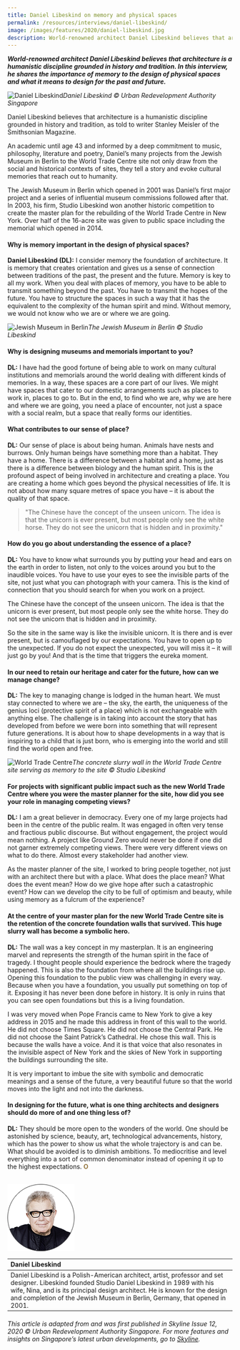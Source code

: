 ```yaml
---
title: Daniel Libeskind on memory and physical spaces
permalink: /resources/interviews/daniel-libeskind/
image: /images/features/2020/daniel-libeskind.jpg
description: World-renowned architect Daniel Libeskind believes that architecture is a humanistic discipline grounded in history and tradition. In this interview, he shares the importance of memory to the design of physical spaces and what it means to design for the past and future.
---
```


***World-renowned architect Daniel Libeskind believes that architecture is a humanistic discipline grounded in history and tradition. In this interview, he shares the importance of memory to the design of physical spaces and what it means to design for the past and future.***

![Daniel Libeskind](/images/features/2020/daniel-libeskind.jpg/)*Daniel Libeskind © Urban Redevelopment Authority Singapore*

Daniel Libeskind believes that architecture is a humanistic discipline grounded in history and tradition, as told to writer Stanley Meisler of the Smithsonian Magazine. 

An academic until age 43 and informed by a deep commitment to music, philosophy, literature and poetry, Daniel’s many projects from the Jewish Museum in Berlin to the World Trade Centre site not only draw from the social and historical contexts of sites, they tell a story and evoke cultural memories that reach out to humanity. 

The Jewish Museum in Berlin which opened in 2001 was Daniel’s first major project and a series of influential museum commissions followed after that. In 2003, his firm, Studio Libeskind won another historic competition to create the master plan for the rebuilding of the World Trade Centre in New York. Over half of the 16-acre site was given to public space including the memorial which opened in 2014. 

#### **Why is memory important in the design of physical spaces?**

**Daniel Libeskind (DL):** I consider memory the foundation of architecture. It is memory that creates orientation and gives us a sense of connection between traditions of the past, the present and the future. Memory is key to all my work. When you deal with places of memory, you have to be able to transmit something beyond the past. You have to transmit the hopes of the future. You have to structure the spaces in such a way that it has the equivalent to the complexity of the human spirit and mind. Without memory, we would not know who we are or where we are going.

![Jewish Museum in Berlin](/images/features/2020/jewish-museum.jpg/)*The Jewish Museum in Berlin © Studio Libeskind*

#### **Why is designing museums and memorials important to you?**

**DL:** I have had the good fortune of being able to work on many cultural institutions and memorials around the world dealing with different kinds of memories. In a way, these spaces are a core part of our lives. We might have spaces that cater to our domestic arrangements such as places to work in, places to go to. But in the end, to find who we are, why we are here and where we are going, you need a place of encounter, not just a space with a social realm, but a space that really forms our identities.  

#### **What contributes to our sense of place?**

**DL:** Our sense of place is about being human. Animals have nests and burrows. Only human beings have something more than a habitat. They have a home. There is a difference between a habitat and a home, just as there is a difference between biology and the human spirit. This is the profound aspect of being involved in architecture and creating a place. You are creating a home which goes beyond the physical necessities of life. It is not about how many square metres of space you have – it is about the quality of that space. 
<br>
> "The Chinese have the concept of the unseen unicorn. The idea is that the unicorn is ever present, but most people only see the white horse. They do not see the unicorn that is hidden and in proximity."

#### **How do you go about understanding the essence of a place?**

**DL:** You have to know what surrounds you by putting your head and ears on the earth in order to listen, not only to the voices around you but to the inaudible voices. You have to use your eyes to see the invisible parts of the site, not just what you can photograph with your camera. This is the kind of connection that you should search for when you work on a project.

The Chinese have the concept of the unseen unicorn. The idea is that the unicorn is ever present, but most people only see the white horse. They do not see the unicorn that is hidden and in proximity. 

So the site in the same way is like the invisible unicorn. It is there and is ever present, but is camouflaged by our expectations. You have to open up to the unexpected. If you do not expect the unexpected, you will miss it – it will just go by you! And that is the time that triggers the eureka moment. 

#### **In our need to retain our heritage and cater for the future, how can we manage change?**

**DL:** The key to managing change is lodged in the human heart. We must stay connected to where we are – the sky, the earth, the uniqueness of the genius loci (protective spirit of a place) which is not exchangeable with anything else. The challenge is in taking into account the story that has developed from before we were born into something that will represent future generations. It is about how to shape developments in a way that is inspiring to a child that is just born, who is emerging into the world and still find the world open and free.

![World Trade Centre](/images/features/2020/world-trade-centre.jpg/)*The concrete slurry wall in the World Trade Centre site serving as memory to the site © Studio Libeskind*

#### **For projects with significant public impact such as the new World Trade Centre where you were the master planner for the site, how did you see your role in managing competing views?**

**DL:** I am a great believer in democracy. Every one of my large projects had been in the centre of the public realm. It was engaged in often very tense and fractious public discourse. But without engagement, the project would mean nothing. A project like Ground Zero would never be done if one did not garner extremely competing views. There were very different views on what to do there. Almost every stakeholder had another view. 

As the master planner of the site, I worked to bring people together, not just with an architect there but with a place. What does the place mean? What does the event mean? How do we give hope after such a catastrophic event? How can we develop the city to be full of optimism and beauty, while using memory as a fulcrum of the experience?

#### **At the centre of your master plan for the new World Trade Centre site is the retention of the concrete foundation walls that survived. This huge slurry wall has become a symbolic hero.**

**DL:** The wall was a key concept in my masterplan. It is an engineering marvel and represents the strength of the human spirit in the face of tragedy. I thought people should experience the bedrock where the tragedy happened. This is also the foundation from where all the buildings rise up. Opening this foundation to the public view was challenging in every way. Because when you have a foundation, you usually put something on top of it. Exposing it has never been done before in history. It is only in ruins that you can see open foundations but this is a living foundation. 

I was very moved when Pope Francis came to New York to give a key address in 2015 and he made this address in front of this wall to the world. He did not choose Times Square. He did not choose the Central Park. He did not choose the Saint Patrick’s Cathedral. He chose this wall. This is because the walls have a voice. And it is that voice that also resonates in the invisible aspect of New York and the skies of New York in supporting the buildings surrounding the site. 

It is very important to imbue the site with symbolic and democratic meanings and a sense of the future, a very beautiful future so that the world moves into the light and not into the darkness.

#### **In designing for the future, what is one thing architects and designers should do more of and one thing less of?**

**DL:** They should be more open to the wonders of the world. One should be astonished by science, beauty, art, technological advancements, history, which has the power to show us what the whole trajectory is and can be. What should be avoided is to diminish ambitions. To mediocritise and level everything into a sort of common denominator instead of opening it up to the highest expectations. **<font color="#967942">O</font>** 

<br>

<div style="width:150px"><img src="/images/features/2020/daniel-libeskind2.png" alt="Daniel Libeskind" /></div>

| **Daniel Libeskind** |
|:---|
| Daniel Libeskind is a Polish-American architect, artist, professor and set designer. Libeskind founded Studio Daniel Libeskind in 1989 with his wife, Nina, and is its principal design architect. He is known for the design and completion of the Jewish Museum in Berlin, Germany, that opened in 2001. |

###### *This article is adapted from and was first published in Skyline Issue 12, 2020 © Urban Redevelopment Authority Singapore. For more features and insights on Singapore’s latest urban developments, go to [Skyline](https://www.ura.gov.sg/Corporate/Resources/Publications/).*
